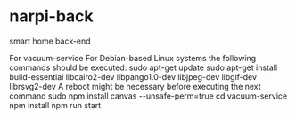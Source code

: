 # narpi-back
smart home back-end

For vacuum-service
For Debian-based Linux systems the following commands should be executed:
sudo apt-get update
sudo apt-get install build-essential libcairo2-dev libpango1.0-dev libjpeg-dev libgif-dev librsvg2-dev
A reboot might be necessary before executing the next command
sudo npm install canvas --unsafe-perm=true
cd vacuum-service
npm install
npm run start